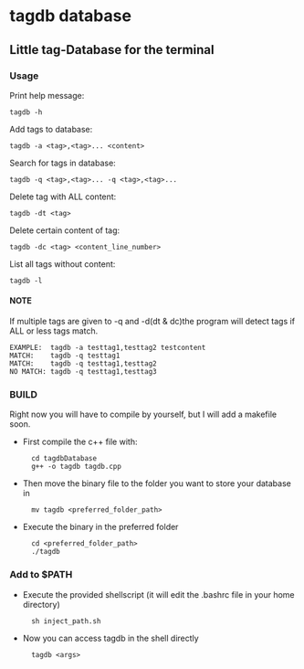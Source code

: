 # tagdb database
## Little tag-Database for the terminal
### Usage
Print help message:

    tagdb -h
    
Add tags to database:
 
    tagdb -a <tag>,<tag>... <content>

Search for tags in database:

    tagdb -q <tag>,<tag>... -q <tag>,<tag>...
    
Delete tag with ALL content:
    
    tagdb -dt <tag>
Delete certain content of tag:

    tagdb -dc <tag> <content_line_number>
List all tags without content:

    tagdb -l 
#### NOTE

If multiple tags are given to -q and -d(dt & dc)the program will detect tags if ALL or less tags match.

    EXAMPLE:  tagdb -a testtag1,testtag2 testcontent
    MATCH:    tagdb -q testtag1
    MATCH:    tagdb -q testtag1,testtag2
    NO MATCH: tagdb -q testtag1,testtag3
### BUILD
Right now you will have to compile by yourself, but I will add a makefile soon.
* First compile the c++ file with:

        cd tagdbDatabase
        g++ -o tagdb tagdb.cpp
* Then move the binary file to the folder you want to store your database in

        mv tagdb <preferred_folder_path>
* Execute the binary in the preferred folder

        cd <preferred_folder_path>
        ./tagdb
### Add to $PATH
* Execute the provided shellscript (it will edit the .bashrc file in your home directory)
        
        sh inject_path.sh
* Now you can access tagdb in the shell directly
        
        tagdb <args>
